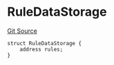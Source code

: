 # RuleDataStorage
[Git Source](https://github.com/thrackle-io/rules-protocol/blob/4f7789968960e18493ff0b85b09856f12969daac/src/economic/ruleProcessor/RuleProcessorDiamondLib.sol)


```solidity
struct RuleDataStorage {
    address rules;
}
```

